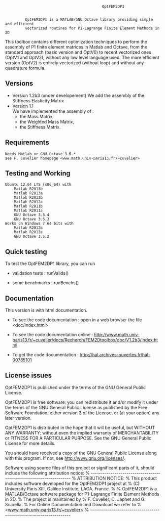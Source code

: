 

                                                OptFEM2DP1


             OptFEM2DP1 is a MATLAB/GNU Octave library providing simple and efficient
	         vectorized routines for P1-Lagrange Finite Element Methods in 2D
		 

This toolbox contains different optimization techniques to perform the assembly
of P1 finite element matrices in Matlab and Octave,  from the standard approach (basic version and OptV0)
to recent vectorized ones (OptV1 and OptV2), without any low level language used.
The more efficient version (OptV2) is entirely vectorized (without loop) and without any quadrature formula.

Versions
----------
  * Version 1.2b3 (under developement)
    We add the assembly of the Stiffness Elasticity Matrix
  * Version 1.1  
    We have implemented the assembly of :
    - the Mass Matrix, 
    - the Weighted Mass Matrix,
    - the Stiffness Matrix.

Requirements
--------------
    Needs Matlab or GNU Octave 3.6.*
    see F. Cuvelier homepage <www.math.univ-paris13.fr/~cuvelier>

Testing and Working
----------------------
    Ubuntu 12.04 LTS (x86_64) with
        Matlab R2013b
        Matlab R2013a
        Matlab R2012b
        Matlab R2012a
        Matlab R2011b
        Matlab R2011a
        GNU Octave 3.6.4
        GNU Octave 3.6.3
    Works on Windows 7 64 bits with
        Matlab R2012b
        Matlab R2012a
        GNU Octave 3.6.2

Quick testing
---------------
To test the OptFEM2DP1 library, you can run

* validation tests : runValids() 

* some benchmarks  : runBenchs()

Documentation
---------------
This version is with html documentation.

* To see the code documentation :
    open in a web browser the file <doc/index.html>
    
* To see the code documentation online :
   <http://www.math.univ-paris13.fr/~cuvelier/docs/Recherch/FEM2Dtoolbox/doc/V1.2b3/index.html>

* To get the code documentation :
   <http://hal.archives-ouvertes.fr/hal-00785101> 

License issues
-----------------
OptFEM2DP1 is published under the terms of the GNU General Public License.

OptFEM2DP1 is free software: you can redistribute it and/or modify it under the terms
of the GNU General Public License as published by the Free Software Foundation,
either version 3 of the License, or (at your option) any later version.

OptFEM2DP1 is distributed in the hope that it will be useful, but WITHOUT ANY WARRANTY;
without even the implied warranty of MERCHANTABILITY or FITNESS FOR A PARTICULAR PURPOSE.
See the GNU General Public License for more details.

You should have received a copy of the GNU General Public License along with this program.
If not, see http://www.gnu.org/licenses/.

Software using source files of this project or significant parts of it,
should include the following attribution notice:
\% --------------------------------------------------------------------
\% ATTRIBUTION NOTICE:
\% This product includes software developed for the OptFEM2DP1 project at
\% (C) University Paris XIII, Galilee Institute, LAGA, France.
\%
\% OptFEM2DP1 is a MATLAB/Octave software package for P1-Lagrange Finite Element Methods in 2D.
\% The project is maintained by
\% F. Cuvelier, C. Japhet and G. Scarella.
\% For Online Documentation and Download we refer to
\% <www.math.univ-paris13.fr/~cuvelier>
\% --------------------------------------------------------------------

    
